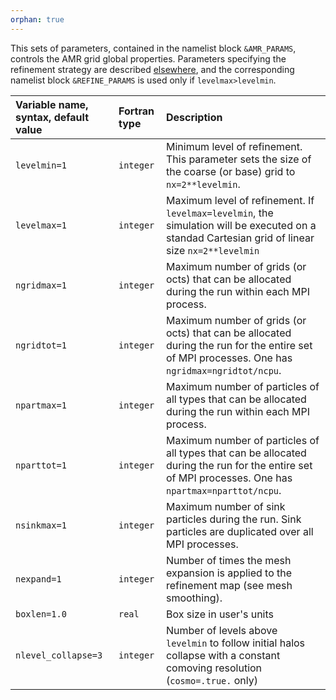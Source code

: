 ```yaml
---
orphan: true
---
```


This sets of parameters, contained in the namelist block `&AMR_PARAMS`, controls the AMR grid global properties. Parameters specifying the refinement strategy are described [elsewhere](Refine), and the corresponding namelist block `&REFINE_PARAMS` is used only if `levelmax>levelmin`.

 
| Variable name, syntax, default value | Fortran type  | Description       |
|:---------------------------- |:------------- |:------------------------- |
| `levelmin=1`                 |  `integer`    | Minimum level of refinement. This parameter sets the size of the coarse (or base) grid to `nx=2**levelmin`.|
| `levelmax=1`                 |  `integer`    | Maximum level of refinement. If `levelmax=levelmin`, the simulation will be executed on a standad Cartesian grid of linear size `nx=2**levelmin`|
| `ngridmax=1`                 |  `integer`    | Maximum number of grids (or octs) that can be allocated during the run within each MPI process. |
| `ngridtot=1`                 |  `integer`    | Maximum number of grids (or octs) that can be allocated during the run for the entire set of MPI processes. One has `ngridmax=ngridtot/ncpu`.|
| `npartmax=1`                 |  `integer`    | Maximum number of particles of all types that can be allocated during the run within each MPI process. |
| `nparttot=1`                 |  `integer`    | Maximum number of particles of all types that can be allocated during the run for the entire set of MPI processes. One has `npartmax=nparttot/ncpu`.|
| `nsinkmax=1`                 |  `integer`    | Maximum number of sink particles during the run. Sink particles are duplicated over all MPI processes.|
| `nexpand=1`                  |  `integer`    | Number of times the mesh expansion is applied to the refinement map (see mesh smoothing).|
| `boxlen=1.0`                 |  `real`       | Box size in user's units |
| `nlevel_collapse=3`                 |  `integer`       | Number of levels above `levelmin` to follow initial halos collapse with a constant comoving resolution (`cosmo=.true.` only) |
